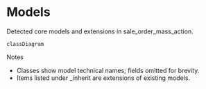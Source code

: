 # Models

Detected core models and extensions in sale_order_mass_action.

```mermaid
classDiagram
```

Notes
- Classes show model technical names; fields omitted for brevity.
- Items listed under _inherit are extensions of existing models.
